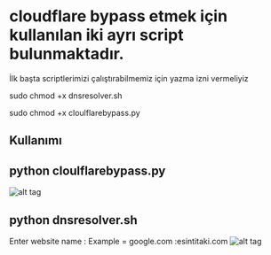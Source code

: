 # cloudflare bypass etmek için kullanılan iki ayrı script bulunmaktadır.

İlk başta scriptlerimizi çalıştırabilmemiz için  yazma izni vermeliyiz

sudo chmod +x dnsresolver.sh

sudo chmod +x  cloulflarebypass.py

## Kullanımı
## python cloulflarebypass.py 
![alt tag](http://i.hizliresim.com/Er98MZ.png)

## python dnsresolver.sh 
Enter website name : Example =  google.com :esintitaki.com
![alt tag](http://i.hizliresim.com/GPMRgr.png)
